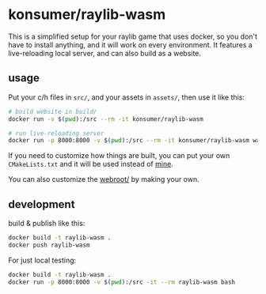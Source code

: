 # konsumer/raylib-wasm

This is a simplified setup for your raylib game that uses docker, so you don't have to install anything, and it will work on every environment. It features a live-reloading local server, and can also build as a website.


## usage

Put your c/h files in `src/`, and your assets in `assets/`, then use it like this:

```sh
# build website in build/
docker run -v $(pwd):/src --rm -it konsumer/raylib-wasm

# run live-reloading server
docker run -p 8000:8000 -v $(pwd):/src --rm -it konsumer/raylib-wasm watch
```

If you need to customize how things are built, you can put your own `CMakeLists.txt` and it will be used instead of [mine](./CMakeLists.txt).

You can also customize the [webroot/](webroot) by making your own.

## development

build & publish like this:

```sh
docker build -t raylib-wasm .
docker push raylib-wasm
```

For just local testing:

```sh
docker build -t raylib-wasm .
docker run -p 8000:8000 -v $(pwd):/src -it --rm raylib-wasm bash
```
